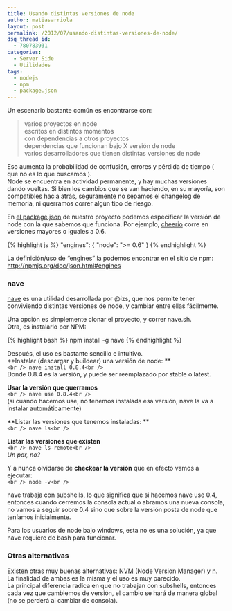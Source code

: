 ```yaml
---
title: Usando distintas versiones de node
author: matiasarriola
layout: post
permalink: /2012/07/usando-distintas-versiones-de-node/
dsq_thread_id:
  - 780783931
categories:
  - Server Side
  - Utilidades
tags:
  - nodejs
  - npm
  - package.json
---
```

Un escenario bastante común es encontrarse con:

> varios proyectos en node  
> escritos en distintos momentos  
> con dependencias a otros proyectos  
> dependencias que funcionan bajo X versión de node  
> varios desarrolladores que tienen distintas versiones de node

Eso aumenta la probabilidad de confusión, errores y pérdida de tiempo ( que no es lo que buscamos ).  
Node se encuentra en actividad permanente, y hay muchas versiones dando vueltas. Si bien los cambios que se van haciendo, en su mayoría, son compatibles hacia atrás, seguramente no sepamos el changelog de memoria, ni querramos correr algún tipo de riesgo. 

En <a href="http://fernetjs.com/2011/12/la-era-del-package-json/" title="La era del package.json" target="_blank">el package.json</a> de nuestro proyecto podemos especificar la versión de node con la que sabemos que funciona. Por ejemplo, <a href="https://github.com/MatthewMueller/cheerio/blob/master/package.json" title="cheerio package.json" target="_blank">cheerio</a> corre en versiones mayores o iguales a 0.6.

{% highlight js %}
"engines": {
    "node": "&gt;= 0.6"
  }
 {% endhighlight %}

La definición/uso de &#8220;engines&#8221; la podemos encontrar en el sitio de npm: <a href="http://npmjs.org/doc/json.html#engines" title="npm json-engines" target="_blank">http://npmjs.org/doc/json.html#engines</a>

### nave

<a href="https://github.com/isaacs/nave" title="nave" target="_blank">nave</a> es una utilidad desarrollada por @izs, que nos permite tener conviviendo distintas versiones de node, y cambiar entre ellas fácilmente.

Una opción es simplemente clonar el proyecto, y correr nave.sh.  
Otra, es instalarlo por NPM:

{% highlight bash %}
npm install -g nave
 {% endhighlight %}

Después, el uso es bastante sencillo e intuitivo.  
**Instalar (descargar y buildear) una versión de node: **  
`<br />
nave install 0.8.4<br />
`  
Donde 0.8.4 es la versión, y puede ser reemplazado por stable o latest.

**Usar la versión que querramos**  
`<br />
nave use 0.8.4<br />
`  
(si cuando hacemos use, no tenemos instalada esa versión, nave la va a instalar automáticamente)

**Listar las versiones que tenemos instaladas: **  
`<br />
nave ls<br />
`

**Listar las versiones que existen**  
`<br />
nave ls-remote<br />
`  
*Un par, no?*

Y a nunca olvidarse de **checkear la versión** que en efecto vamos a ejecutar:  
`<br />
node -v<br />
`

nave trabaja con subshells, lo que significa que si hacemos nave use 0.4, entonces cuando cerremos la consola actual o abramos una nueva consola, no vamos a seguir sobre 0.4 sino que sobre la versión posta de node que teníamos inicialmente.

Para los usuarios de node bajo windows, esta no es una solución, ya que nave requiere de bash para funcionar.

### Otras alternativas

Existen otras muy buenas alternativas: <a href="https://github.com/creationix/nvm" title="nvm" target="_blank">NVM</a> (Node Version Manager) y <a href="https://github.com/visionmedia/n" title="n" target="_blank">n</a>. La finalidad de ambas es la misma y el uso es muy parecido.  
La principal diferencia radica en que no trabajan con subshells, entonces cada vez que cambiemos de versión, el cambio se hará de manera global (no se perderá al cambiar de consola).
